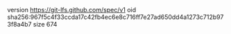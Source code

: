 version https://git-lfs.github.com/spec/v1
oid sha256:967f5c4f33ccda17c42fb4ec6e8c716ff7e27ad650dd4a1273c712b973f8a4b7
size 674
